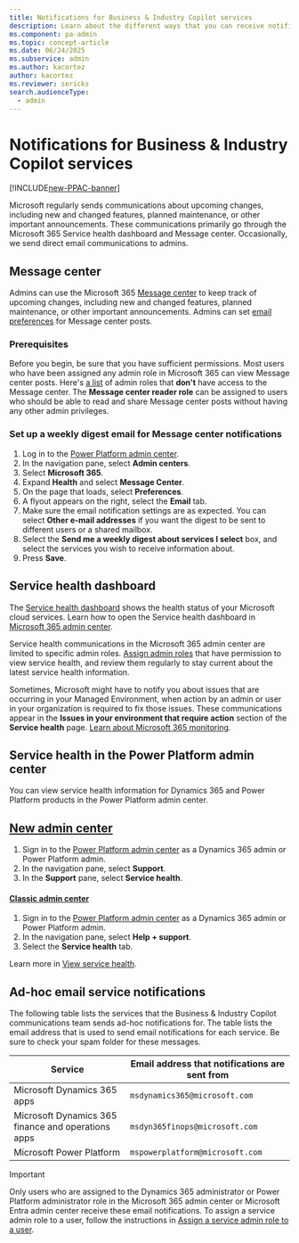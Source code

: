 ```yaml
---
title: Notifications for Business & Industry Copilot services
description: Learn about the different ways that you can receive notifications for Business & Industry Copilot services. 
ms.component: pa-admin
ms.topic: concept-article
ms.date: 06/24/2025
ms.subservice: admin
ms.author: kacortez
author: kacortez
ms.reviewer: sericks
search.audienceType: 
  - admin
---
```

# Notifications for Business & Industry Copilot services

[!INCLUDE[new-PPAC-banner](~/includes/new-PPAC-banner.md)]

Microsoft regularly sends communications about upcoming changes, including new and changed features, planned maintenance, or other important announcements. These communications primarily go through the Microsoft 365 Service health dashboard and Message center. Occasionally, we send direct email communications to admins.

## Message center
Admins can use the Microsoft 365 [Message center](/office365/admin/manage/message-center?view=o365-worldwide&preserve-view=true) to keep track of upcoming changes, including new and changed features, planned maintenance, or other important announcements. Admins can set [email preferences](/microsoft-365/admin/manage/message-center?view=o365-worldwide&preserve-view=true#preferences) for Message center posts.

### Prerequisites
Before you begin, be sure that you have sufficient permissions. Most users who have been assigned any admin role in Microsoft 365 can view Message center posts. Here's [a list](/microsoft-365/admin/manage/message-center?view=o365-worldwide&preserve-view=true#admin-roles-that-dont-have-access-to-the-message-center) of admin roles that **don't** have access to the Message center. The **Message center reader role** can be assigned to users who should be able to read and share Message center posts without having any other admin privileges.

### Set up a weekly digest email for Message center notifications
1. Log in to the [Power Platform admin center](https://admin.powerplatform.microsoft.com/).
2. In the navigation pane, select **Admin centers**.
3. Select **Microsoft 365**.
4. Expand **Health** and select **Message Center**.
5. On the page that loads, select **Preferences**.
6. A flyout appears on the right, select the **Email** tab.
7. Make sure the email notification settings are as expected. You can select **Other e-mail addresses** if you want the digest to be sent to different users or a shared mailbox.
8. Select the **Send me a weekly digest about services I select** box, and select the services you wish to receive information about.
9. Press **Save**.

## Service health dashboard

The [Service health dashboard](/office365/enterprise/view-service-health) shows the health status of your Microsoft cloud services. Learn how to open the Service health dashboard in [Microsoft 365 admin center](check-online-service-health.md#view-service-health-information-in-the-microsoft-365-admin-center).

Service health communications in the Microsoft 365 admin center are limited to specific admin roles. [Assign admin roles](/microsoft-365/admin/add-users/assign-admin-roles?view=o365-worldwide&preserve-view=true) that have permission to view service health, and review them regularly to stay current about the latest service health information.

Sometimes, Microsoft might have to notify you about issues that are occurring in your Managed Environment, when action by an admin or user in your organization is required to fix those issues. These communications appear in the **Issues in your environment that require action** section of the **Service health** page. [Learn about Microsoft 365 monitoring](/microsoft-365/enterprise/microsoft-365-monitoring?view=o365-worldwide&preserve-view=true).

## Service health in the Power Platform admin center

You can view service health information for Dynamics 365 and Power Platform products in the Power Platform admin center.

## [New admin center](#tab/new)
1. Sign in to the [Power Platform admin center](https://admin.powerplatform.microsoft.com) as a Dynamics 365 admin or Power Platform admin.
1. In the navigation pane, select **Support**. 
1. In the **Support** pane, select **Service health**. 

#### [Classic admin center](#tab/classic)
1. Sign in to the [Power Platform admin center](https://admin.powerplatform.microsoft.com) as a Dynamics 365 admin or Power Platform admin.
1. In the navigation pane, select **Help + support**. 
1. Select the **Service health** tab.

Learn more in [View service health](view-service-health.md).

## Ad-hoc email service notifications

The following table lists the services that the Business & Industry Copilot communications team sends ad-hoc notifications for. The table lists the email address that is used to send email notifications for each service. Be sure to check your spam folder for these messages.

| Service | Email address that notifications are sent from |
|---|---|
| Microsoft Dynamics 365 apps | `msdynamics365@microsoft.com` |
| Microsoft Dynamics 365 finance and operations apps | `msdyn365finops@microsoft.com` |
| Microsoft Power Platform | `mspowerplatform@microsoft.com` |

> [!IMPORTANT]
Only users who are assigned to the Dynamics 365 administrator or Power Platform administrator role in the Microsoft 365 admin center or Microsoft Entra admin center receive these email notifications. To assign a service admin role to a user, follow the instructions in [Assign a service admin role to a user](use-service-admin-role-manage-tenant.md#assign-a-service-admin-role-to-a-user).
